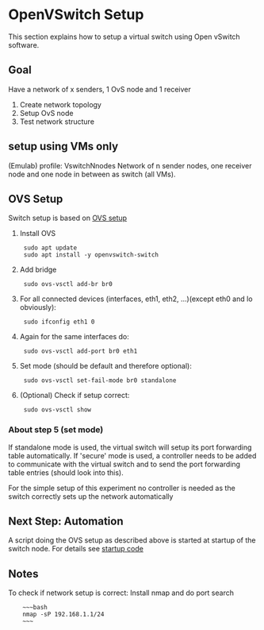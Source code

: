 # OpenVSwitch Setup

This section explains how to setup a virtual switch using Open vSwitch software.

## Goal

Have a network of x senders, 1 OvS node and 1 receiver

1. Create network topology
2. Setup OvS node
3. Test network structure

## setup using VMs only

(Emulab) profile: VswitchNnodes
Network of n sender nodes, one receiver node and one node in between as switch (all VMs).

## OVS Setup

Switch setup is based on [OVS setup](https://groups.geni.net/geni/wiki/GENIExperimenter/Tutorials/OpenFlowOVS/DesignSetup)

1. Install OVS

        sudo apt update
        sudo apt install -y openvswitch-switch

2. Add bridge

        sudo ovs-vsctl add-br br0

3. For all connected devices (interfaces, eth1, eth2, ...)(except eth0 and lo obviously):

        sudo ifconfig eth1 0

4. Again for the same interfaces do:

        sudo ovs-vsctl add-port br0 eth1

5. Set mode (should be default and therefore optional):

        sudo ovs-vsctl set-fail-mode br0 standalone

6. (Optional) Check if setup correct:

        sudo ovs-vsctl show

### About step 5 (set mode)

If standalone mode is used, the virtual switch will setup its port forwarding table automatically. If 'secure' mode is used, a controller needs to be added to communicate with the virtual switch and to send the port forwarding table entries (should look into this).

For the simple setup of this experiment no controller is needed as the switch correctly sets up the network automatically

## Next Step: Automation

A script doing the OVS setup as described above is started at startup of the switch node. For details see [startup code](/emulab_experiments/remote_scripts/switch_ovs_startup.sh)

## Notes

To check if network setup is correct: Install nmap and do port search

        ~~~bash
        nmap -sP 192.168.1.1/24
        ~~~
